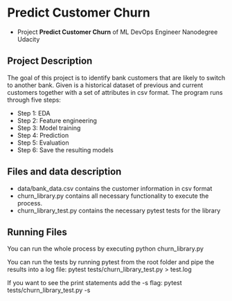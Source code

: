 # Predict Customer Churn

- Project **Predict Customer Churn** of ML DevOps Engineer Nanodegree Udacity

## Project Description
The goal of this project is to identify bank customers that are likely to switch to another bank.
Given is a historical dataset of previous and current customers together with a set of attributes in csv format.
The program runs through five steps:
- Step 1: EDA
- Step 2: Feature engineering
- Step 3: Model training
- Step 4: Prediction
- Step 5: Evaluation
- Step 6: Save the resulting models


## Files and data description
- data/bank_data.csv contains the customer information in csv format
- churn_library.py contains all necessary functionality to execute the process.
- churn_library_test.py contains the necessary pytest tests for the library

## Running Files
You can run the whole process by executing
    python churn_library.py

You can run the tests by running pytest from the root folder and
pipe the results into a log file:
    pytest tests/churn_library_test.py > test.log

If you want to see the print statements add the -s flag:
    pytest tests/churn_library_test.py -s

